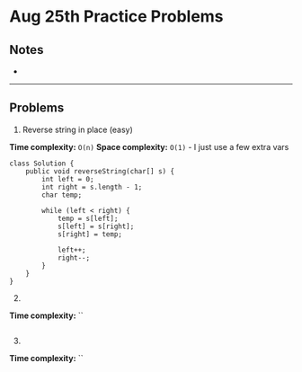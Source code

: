 # Aug 25th Practice Problems
## Notes
- 

---
## Problems
1. Reverse string in place (easy)

**Time complexity:** `O(n)`
**Space complexity:** `O(1)` - I just use a few extra vars

```
class Solution {
    public void reverseString(char[] s) {
        int left = 0;
        int right = s.length - 1;
        char temp;

        while (left < right) {
            temp = s[left];
            s[left] = s[right];
            s[right] = temp;

            left++;
            right--;
        }
    }
}
```

2. 

**Time complexity:** ``

```

```

3. 

**Time complexity:** ``

```

```
